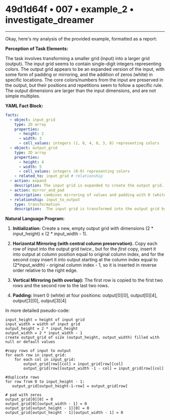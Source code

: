 # 49d1d64f • 007 • example_2 • investigate_dreamer

---
Okay, here's my analysis of the provided example, formatted as a report:

**Perception of Task Elements:**

The task involves transforming a smaller grid (input) into a larger grid (output). The input grid seems to contain single-digit integers representing colors.  The output grid appears to be an expanded version of the input, with some form of padding or mirroring, and the addition of zeros (white) in specific locations. The core colors/numbers from the input are preserved in the output, but their positions and repetitions seem to follow a specific rule. The output dimensions are larger than the input dimensions, and are not simple multiples.

**YAML Fact Block:**



```yaml
facts:
  - object: input_grid
    type: 2D array
    properties:
      - height: 2
      - width: 3
      - cell_values: integers (1, 8, 4, 8, 3, 8) representing colors
  - object: output_grid
    type: 2D array
    properties:
      - height: 4
      - width: 5
      - cell_values: integers (0-9) representing colors
    - related_to: input_grid # relationship
  - action: expand
    description: The input grid is expanded to create the output grid.
  - action: mirror_and_pad
    description: combines mirroring of values and padding with 0 (white)
  - relationship: input_to_output
    type: transformation
    description:  The input grid is transformed into the output grid by a defined set of operations.
```



**Natural Language Program:**

1.  **Initialization:** Create a new, empty output grid with dimensions (2 * input_height) x (2 * input_width - 1).

2.  **Horizontal Mirroring (with central column preservation).** Copy each row of input into the output grid _twice_., but for the _first_ copy, insert it into output at column position equal to original column index, and for the second copy insert it into output starting at the column index equal to (2*input_width) - original column index - 1, so it is inserted in reverse order relative to the right edge.

3. **Vertical Mirroring (with overlap):** The first row is copied to the first two rows and the second row to the last two rows.

4. **Padding:** Insert 0 (white) at four positions: output\[0]\[0], output[0][4], output[3][0], output[3][4]

In more detailed pseudo-code:



```
input_height = height of input grid
input_width = width of input grid
output_height = 2 * input_height
output_width = 2 * input_width - 1
create output_grid of size (output_height, output_width) filled with null or default values

#copy rows of input to output
for each row in input_grid:
    for each col in input_grid:
        output_grid[row][col] = input_grid[row][col]
        output_grid[row][output_width -1 - col] = input_grid[row][col]

#duplicate rows
for row from 0 to input_height - 1:
   output_grid[output_height-1-row] = output_grid[row]

# pad with zeros
output_grid[0][0] = 0
output_grid[0][output_width - 1] = 0
output_grid[output_height - 1][0] = 0
output_grid[output_height - 1][output_width - 1] = 0

```
